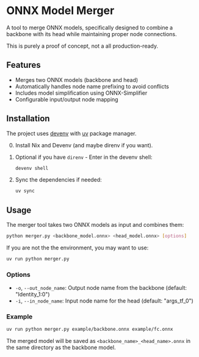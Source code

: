 # ONNX Model Merger

A tool to merge ONNX models, specifically designed to combine a backbone with its head while maintaining proper node connections.

This is purely a proof of concept, not a all production-ready.

## Features

- Merges two ONNX models (backbone and head)
- Automatically handles node name prefixing to avoid conflicts
- Includes model simplification using ONNX-Simplifier
- Configurable input/output node mapping

## Installation

The project uses [devenv](https://devenv.sh) with [uv](https://docs.astral.sh/uv/) package manager.

0. Install Nix and Devenv (and maybe direnv if you want).

1. Optional if you have `direnv` - Enter in the devenv shell:
   ```bash
   devenv shell
   ```

2. Sync the dependencies if needed:
   ```bash
   uv sync
   ```

## Usage

The merger tool takes two ONNX models as input and combines them:

```bash
python merger.py <backbone_model.onnx> <head_model.onnx> [options]
```

If you are not the the environment, you may want to use:

```bash
uv run python merger.py
```

### Options

- `-o`, `--out_node_name`: Output node name from the backbone (default: "Identity_1:0")
- `-i`, `--in_node_name`: Input node name for the head (default: "args_tf_0")

### Example

```bash
uv run python merger.py example/backbone.onnx example/fc.onnx
```

The merged model will be saved as `<backbone_name>_<head_name>.onnx` in the same directory as the backbone model.

